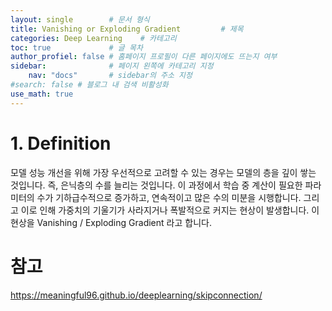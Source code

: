 ```yaml
---
layout: single        # 문서 형식
title: Vanishing or Exploding Gradient         # 제목
categories: Deep Learning    # 카테고리
toc: true             # 글 목차
author_profiel: false # 홈페이지 프로필이 다른 페이지에도 뜨는지 여부
sidebar:              # 페이지 왼쪽에 카테고리 지정
    nav: "docs"       # sidebar의 주소 지정
#search: false # 블로그 내 검색 비활성화
use_math: true
---
```


# 1. Definition
모델 성능 개선을 위해 가장 우선적으로 고려할 수 있는 경우는 모델의 층을 깊이 쌓는 것입니다. 즉, 은닉층의 수를 늘리는 것입니다. 이 과정에서 학습 중 계산이 필요한 파라미터의 수가 기하급수적으로 증가하고, 연속적이고 많은 수의 미분을 시행합니다. 그리고 이로 인해 가중치의 기울기가 사라지거나 폭발적으로 커지는 현상이 발생합니다. 이 현상을 Vanishing / Exploding Gradient 라고 합니다.



# 참고
https://meaningful96.github.io/deeplearning/skipconnection/


